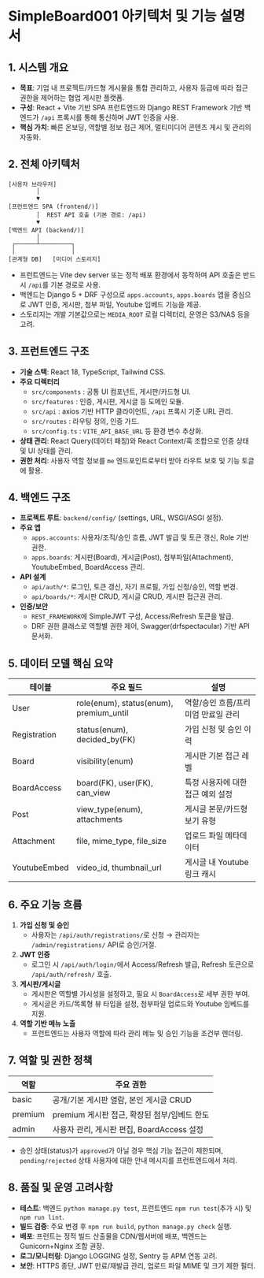 # SimpleBoard001 아키텍처 및 기능 설명서

## 1. 시스템 개요
- **목표**: 기업 내 프로젝트/카드형 게시물을 통합 관리하고, 사용자 등급에 따라 접근 권한을 제어하는 협업 게시판 플랫폼.
- **구성**: React + Vite 기반 SPA 프런트엔드와 Django REST Framework 기반 백엔드가 `/api` 프록시를 통해 통신하며 JWT 인증을 사용.
- **핵심 가치**: 빠른 온보딩, 역할별 정보 접근 제어, 멀티미디어 콘텐츠 게시 및 관리의 자동화.

## 2. 전체 아키텍처
```
[사용자 브라우저]
        │
        ▼
[프런트엔드 SPA (frontend/)]
        │  REST API 호출 (기본 경로: /api)
        ▼
[백엔드 API (backend/)]
        │
 ┌──────┴─────────┐
 │                │
[관계형 DB]   [미디어 스토리지]
```
- 프런트엔드는 Vite dev server 또는 정적 배포 환경에서 동작하며 API 호출은 반드시 `/api`를 기본 경로로 사용.
- 백엔드는 Django 5 + DRF 구성으로 `apps.accounts`, `apps.boards` 앱을 중심으로 JWT 인증, 게시판, 첨부 파일, Youtube 임베드 기능을 제공.
- 스토리지는 개발 기본값으로는 `MEDIA_ROOT` 로컬 디렉터리, 운영은 S3/NAS 등을 고려.

## 3. 프런트엔드 구조
- **기술 스택**: React 18, TypeScript, Tailwind CSS.
- **주요 디렉터리**
  - `src/components` : 공통 UI 컴포넌트, 게시판/카드형 UI.
  - `src/features` : 인증, 게시판, 게시글 등 도메인 모듈.
  - `src/api` : axios 기반 HTTP 클라이언트, `/api` 프록시 기준 URL 관리.
  - `src/routes` : 라우팅 정의, 인증 가드.
  - `src/config.ts` : `VITE_API_BASE_URL` 등 환경 변수 추상화.
- **상태 관리**: React Query(데이터 패칭)와 React Context/훅 조합으로 인증 상태 및 UI 상태를 관리.
- **권한 처리**: 사용자 역할 정보를 `me` 엔드포인트로부터 받아 라우트 보호 및 기능 토글에 활용.

## 4. 백엔드 구조
- **프로젝트 루트**: `backend/config/` (settings, URL, WSGI/ASGI 설정).
- **주요 앱**
  - `apps.accounts`: 사용자/조직/승인 흐름, JWT 발급 및 토큰 갱신, Role 기반 권한.
  - `apps.boards`: 게시판(Board), 게시글(Post), 첨부파일(Attachment), YoutubeEmbed, BoardAccess 관리.
- **API 설계**
  - `api/auth/*`: 로그인, 토큰 갱신, 자기 프로필, 가입 신청/승인, 역할 변경.
  - `api/boards/*`: 게시판 CRUD, 게시글 CRUD, 게시판 접근권 관리.
- **인증/보안**
  - `REST_FRAMEWORK`에 SimpleJWT 구성, Access/Refresh 토큰을 발급.
  - DRF 권한 클래스로 역할별 권한 제어, Swagger(drfspectacular) 기반 API 문서화.

## 5. 데이터 모델 핵심 요약
| 테이블 | 주요 필드 | 설명 |
| --- | --- | --- |
| User | role(enum), status(enum), premium_until | 역할/승인 흐름/프리미엄 만료일 관리 |
| Registration | status(enum), decided_by(FK) | 가입 신청 및 승인 이력 |
| Board | visibility(enum) | 게시판 기본 접근 레벨 |
| BoardAccess | board(FK), user(FK), can_view | 특정 사용자에 대한 접근 예외 설정 |
| Post | view_type(enum), attachments | 게시글 본문/카드형 보기 유형 |
| Attachment | file, mime_type, file_size | 업로드 파일 메타데이터 |
| YoutubeEmbed | video_id, thumbnail_url | 게시글 내 Youtube 링크 캐시 |

## 6. 주요 기능 흐름
1. **가입 신청 및 승인**
   - 사용자는 `/api/auth/registrations/`로 신청 → 관리자는 `/admin/registrations/` API로 승인/거절.
2. **JWT 인증**
   - 로그인 시 `/api/auth/login/`에서 Access/Refresh 발급, Refresh 토큰으로 `/api/auth/refresh/` 호출.
3. **게시판/게시글**
   - 게시판은 역할별 가시성을 설정하고, 필요 시 `BoardAccess`로 세부 권한 부여.
   - 게시글은 카드/목록형 뷰 타입을 설정, 첨부파일 업로드와 Youtube 임베드를 지원.
4. **역할 기반 메뉴 노출**
   - 프런트엔드는 사용자 역할에 따라 관리 메뉴 및 승인 기능을 조건부 렌더링.

## 7. 역할 및 권한 정책
| 역할 | 주요 권한 |
| --- | --- |
| basic | 공개/기본 게시판 열람, 본인 게시글 CRUD |
| premium | premium 게시판 접근, 확장된 첨부/임베드 한도 |
| admin | 사용자 관리, 게시판 편집, BoardAccess 설정 |
- 승인 상태(status)가 `approved`가 아닐 경우 핵심 기능 접근이 제한되며, `pending/rejected` 상태 사용자에 대한 안내 메시지를 프런트엔드에서 처리.

## 8. 품질 및 운영 고려사항
- **테스트**: 백엔드 `python manage.py test`, 프런트엔드 `npm run test`(추가 시) 및 `npm run lint`.
- **빌드 검증**: 주요 변경 후 `npm run build`, `python manage.py check` 실행.
- **배포**: 프런트는 정적 빌드 산출물을 CDN/웹서버에 배포, 백엔드는 Gunicorn+Nginx 조합 권장.
- **로그/모니터링**: Django LOGGING 설정, Sentry 등 APM 연동 고려.
- **보안**: HTTPS 종단, JWT 만료/재발급 관리, 업로드 파일 MIME 및 크기 제한 필터.
